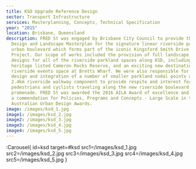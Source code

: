 ```yaml
---
title: KSD Upgrade Reference Design
sector: Transport Infrastructure
services: Masterplanning, Concepts, Technical Specification
year: "2015"
location: Brisbane, Queensland
description: FRED St was engaged by Brisbane City Council to provide the Urban
  Design and Landscape Masterplan for the signature linear riverside parkway and
  urban boulevard which forms part of the iconic Kingsford Smith Drive Upgrade
  Project. Our scope of works included the provision of full landscape concept
  designs for all of the riverside parkland spaces along KSD, including the
  heritage listed Cameron Rocks Reserve, and an exciting new destinational
  riverside events space at Bretts Wharf. We were also responsible for the
  design and integration of a number of smaller parkland nodal points along the
  2.4km riverside walkway component to provide respite and interest for
  pedestrians and cyclists traveling along the new riverside boulevard
  promenade. FRED St was awarded the 2016 AILA Award of excellence and received
  a commendation for Policies, Programs and Concepts - Large Scale in the 2016
  Australian Urban Design Awards.
image: /images/ksd_1.jpg
image1: /images/ksd_2.jpg
image2: /images/ksd_3.jpg
image3: /images/ksd_4.jpg
image4: /images/ksd_5.jpg
---
```


:Carousel{
id=ksd
target=#ksd
src1=/images/ksd_1.jpg
src2=/images/ksd_2.jpg
src3=/images/ksd_3.jpg
src4=/images/ksd_4.jpg
src5=/images/ksd_5.jpg
}
